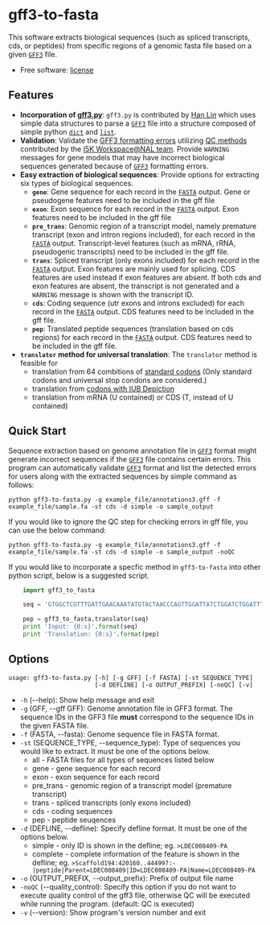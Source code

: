 # gff3-to-fasta

This software extracts biological sequences (such as spliced transcripts, cds, or peptides) from specific regions of a genomic fasta file based on a given [`GFF3`] file.
* Free software: [license](https://github.com/NAL-i5K/GFF3toolkit/blob/master/LICENCE.md)

## Features

* **Incorporation of [gff3.py](https://github.com/hotdogee/gff3-py)**: `gff3.py` is contributed by [Han Lin](https://github.com/hotdogee) which uses simple data structures to parse a [`GFF3`] file into a structure composed of simple python [`dict`] and [`list`].
* **Validation**: Validate the [GFF3 formatting errors](../../../docs/Detection-of-GFF3-format-errors.md) utilizing [QC methods](tree/master/bin/gff-QC.py) contributed by the [I5K Workspace@NAL team](https://i5k.nal.usda.gov/). Provide `WARNING` messages for gene models that may have incorrect biological sequences generated because of [`GFF3`] formatting errors.
* **Easy extraction of biological sequences**: Provide options for extracting six types of biological sequences.
    - **`gene`**: Gene sequence for each record in the [`FASTA`] output. Gene or pseudogene features need to be included in the gff file
    - **`exon`**: Exon sequence for each record in the [`FASTA`] output. Exon features need to be included in the gff file
    - **`pre_trans`**: Genomic region of a transcript model, namely premature transcript (exon and intron regions included), for each record in the [`FASTA`] output. Transcript-level features (such as mRNA, rRNA, pseudogenic transcripts) need to be included in the gff file.
    - **`trans`**: Spliced transcript (only exons included) for each record in the [`FASTA`] output. Exon features are mainly used for splicing. CDS features are used instead if exon features are absent. If both cds and exon features are absent, the transcript is not generated and a `WARNING` message is shown with the transcript ID.
    - **`cds`**: Coding sequence (utr exons and introns excluded) for each record in the [`FASTA`] output. CDS features need to be included in the gff file.
    - **`pep`**: Translated peptide sequences (translation based on cds regions) for each record in the [`FASTA`] output. CDS features need to be included in the gff file.
* **`translator` method for universal translation**: The `translator` method is feasible for 
    - translation from 64 combitions of [standard codons](http://www-bimas.cit.nih.gov/molbio/translate/codes.html) (Only standard codons and universal stop condons are considered.)
    - translation from [codons with IUB Depiction](http://www-bimas.cit.nih.gov/molbio/translate/codes.html)
    - translation from mRNA (U contained) or CDS (T, instead of U contained)

## Quick Start

Sequence extraction based on genome annotation file in [`GFF3`] format might generate incorrect sequences if the [`GFF3`] file contains certain errors. This program can automatically validate [`GFF3`] format and list the detected errors for users along with the extracted sequences by simple command as follows:

`python gff3-to-fasta.py -g example_file/annotations3.gff -f example_file/sample.fa -st cds -d simple -o sample_output`

If you would like to ignore the QC step for checking errors in gff file, you can use the below command:

`python gff3-to-fasta.py -g example_file/annotations3.gff -f example_file/sample.fa -st cds -d simple -o sample_output -noQC`

If you would like to incorporate a specfic method in `gff3-to-fasta` into other python script, below is a suggested script.

```python
    import gff3_to_fasta

    seq = 'GTGGCTCGTTTGATTGAACAAATATGTACTAACCCAGTTGGATTATCTGGATCTGGATTTTTTCTGGTGACAAAGAATTTTCTACTTCAGATGGCAGGAACGATAGTTACATTTGAACTGATGCTGTTTCAATTTGCCCCAGTAAATGCACAGCAAAAACCCATGAAGTCATATGACTGTATTTAA'

    pep = gff3_to_fasta.translator(seq)
    print 'Input: {0:s}'.format(seq)
    print 'Translation: {0:s}'.format(pep)
```


## Options

```
usage: gff3-to-fasta.py [-h] [-g GFF] [-f FASTA] [-st SEQUENCE_TYPE]
                        [-d DEFLINE] [-o OUTPUT_PREFIX] [-noQC] [-v]
```

* `-h` (--help): Show help message and exit
* `-g` (GFF, --gff GFF): Genome annotation file in GFF3 format. The sequence IDs in the GFF3 file **must** correspond to the sequence IDs in the given FASTA file. 
* `-f` (FASTA, --fasta): Genome sequence file in FASTA format. 
* `-st` (SEQUENCE_TYPE, --sequence_type): Type of sequences you would like to extract. It must be one of the options below.
    - all - FASTA files for all types of sequences listed below
    - gene - gene sequence for each record
    - exon - exon sequence for each record
    - pre_trans - genomic region of a transcript model (premature transcript)
    - trans - spliced transcripts (only exons included)
    - cds - coding sequences
    - pep - peptide seuqences
* `-d` (DEFLINE, --defline): Specify defline format. It must be one of the options below.
    - simple - only ID is shown in the defline; eg. `>LDEC008409-PA`
    - complete - complete information of the feature is shown in the defline; eg. `>Scaffold194:420160..444997:-|peptide|Parent=LDEC008409|ID=LDEC008409-PA|Name=LDEC008409-PA`
* `-o` (OUTPUT_PREFIX, --output_prefix): Prefix of output file name
* `-noQC` (--quality_control): Specify this option if you do not want to execute quality control of the gff3 file, otherwise QC will be executed while running the program. (default: QC is executed)
* `-v` (--version): Show program's version number and exit


[`GFF3`]: http://www.sequenceontology.org/gff3.shtml
[`dict`]: https://docs.python.org/2/tutorial/datastructures.html#dictionaries
[`list`]: https://docs.python.org/2/tutorial/datastructures.html#more-on-lists
[`FASTA`]: http://en.wikipedia.org/wiki/FASTA_format


